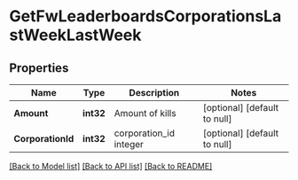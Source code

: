 # GetFwLeaderboardsCorporationsLastWeekLastWeek

## Properties
Name | Type | Description | Notes
------------ | ------------- | ------------- | -------------
**Amount** | **int32** | Amount of kills | [optional] [default to null]
**CorporationId** | **int32** | corporation_id integer | [optional] [default to null]

[[Back to Model list]](../README.md#documentation-for-models) [[Back to API list]](../README.md#documentation-for-api-endpoints) [[Back to README]](../README.md)


